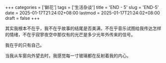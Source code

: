 +++
categories = ['鲜花']
tags = ['生活杂谈']
title = 'END - 5'
slug = 'END-5' 
date = 2025-01-17T21:24:02+08:00
lastmod = 2025-01-17T21:24:02+08:00
draft = false
+++

其实我根本不在乎，我不在乎故事的结尾是否美满，不在乎音乐试图给我传达怎样的情绪，不在乎寂寥夜空中那仅有的光芒是多少光年外传来的信号。

我在乎的只有自己。

当我从车窗向外望去时，我感觉每一寸玻璃都在反射着我的内心。



